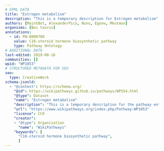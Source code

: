```yaml
---
# GPML DATA
title: "Estrogen metabolism"
description: "This is a temporary description for Estrogen metabolism"
authors: [MaintBot, AlexanderPico, Nuno, Egonw, Mkutmon]
organisms: [Bos taurus]
annotations:
  - id: PW:0000780
    value: C18-steroid hormone biosynthetic pathway
    type: Pathway Ontology
# ADDITIONAL DATA
last-edited: 2019-08-16
communities: []
wpid: "WP1053"
# STRUCTURED METADATA FOR SEO
seo:
  type: CreativeWork
schema-jsonld:
  - "@context": https://schema.org/
    "@id": https://wikipathways.github.io/pathways/WP554.html
    "@type": Dataset
    "name": "Estrogen metabolism"
    "description": "This is a temporary description for the pathway entitled: Estrogen metabolism"
    "url": "https://www.wikipathways.org/index.php/Pathway:WP1053"
    "license": CC0
    "creator":
    - "@type": Organization
      "name": "WikiPathways"
    "keywords": [
      "C18-steroid hormone biosynthetic pathway",
      ]
---
```

